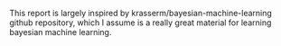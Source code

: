 This report is largely inspired by krasserm/bayesian-machine-learning github repository, which I assume is a really great material for learning bayesian machine learning.  
